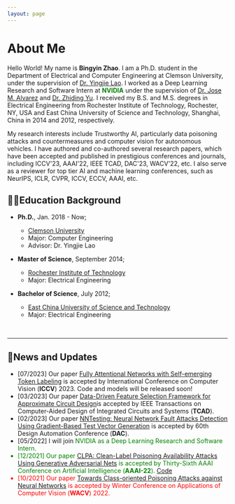 ```yaml
---
layout: page
---
```


# About Me

Hello World! My name is **Bingyin Zhao**. I am a Ph.D. student in the Department of Electrical and Computer Engineering at Clemson University, under the supervision of [Dr. Yingjie Lao](https://ylao.people.clemson.edu/). I worked as a Deep Learning Research and Software Intern at **<font color=Green>NVIDIA</font>** under the supervision of [Dr. Jose M. Alvarez](https://alvarezlopezjosem.github.io/) and [Dr. Zhiding Yu](https://chrisding.github.io/). I received my B.S. and M.S. degrees in Electrical Engineering from Rochester Institute of Technology, Rochester, NY, USA and East China University of Science and Technology, Shanghai, China in 2014 and 2012, respectively.

My research interests include Trustworthy AI, particularly data poisoning attacks and countermeasures and computer vision for autonomous vehicles. I have authored and co-authored several research papers, which have been accepted and published in prestigious conferences and journals, including ICCV'23, AAAI'22, IEEE TCAD, DAC'23, WACV'22, etc. I also serve as a reviewer for top tier AI and machine learning conferences, such as NeurIPS, ICLR, CVPR, ICCV, ECCV, AAAI, etc.
<br>

## 🧑‍🎓Education Background

- **Ph.D.**, Jan. 2018 - Now;
  - [Clemson University](https://www.clemson.edu/)
  - Major: Computer Engineering            
  - Advisor: Dr. Yingjie Lao

- **Master of Science**, September 2014;                                                                              
  - [Rochester Institute of Technology](https://www.rit.edu/)
  - Major: Electrical Engineering 

- **Bachelor of Science**, July 2012;
  - [East China University of Science and Technology](https://www.ecust.edu.cn/en/main.psp)
  - Major: Electrical Engineering                                                                          


<br>

---

## 📮News and Updates

- [07/2023] Our paper [Fully Attentional Networks with Self-emerging Token Labeling](https://openaccess.thecvf.com/content/ICCV2023/papers/Zhao_Fully_Attentional_Networks_with_Self-emerging_Token_Labeling_ICCV_2023_paper.pdf) is accepted by International Conference on Computer Vision (**ICCV**) 2023. Code and models will be released soon!
- [03/2023] Our paper [Data-Driven Feature Selection Framework for Approximate Circuit Design](https://ieeexplore.ieee.org/stamp/stamp.jsp?arnumber=10077732)is accepted by IEEE Transactions on Computer-Aided Design of Integrated Circuits and Systems (**TCAD**).
- [02/2023] Our paper [NNTesting: Neural Network Fault Attacks Detection Using Gradient-Based Test Vector Generation](https://ieeexplore.ieee.org/stamp/stamp.jsp?arnumber=10247885) is accepted by 60th Design Automation Conference (**DAC**).
- [05/2022] I will join <font color=Green>NVIDIA<font> as a Deep Learning Research and Software Intern.
- [12/2021] Our paper [CLPA: Clean-Label Poisoning Availability Attacks Using Generative Adversarial Nets](https://ojs.aaai.org/index.php/AAAI/article/view/20902) is accepted by Thirty-Sixth AAAI Conference on Artificial Intelligence (**AAAI-22**). <font color=Red>[Code](https://github.com/bxz9200/CLPA)<font>
- [10/2021] Our paper [Towards Class-oriented Poisoning Attacks against Neural Networks](https://openaccess.thecvf.com/content/WACV2022/papers/Zhao_Towards_Class-Oriented_Poisoning_Attacks_Against_Neural_Networks_WACV_2022_paper.pdf) is accepted by Winter Conference on Applications of Computer Vision (**WACV**) 2022.



<br>

<div style="width: 100px; height: 100px;">
    <script type="text/javascript" id="clstr_globe" src="//clustrmaps.com/globe.js?d=ocuKrgWRtManHdC7UcFuvhmkdGJ2AYCdQgu-CdoasiM"></script>
</div>
